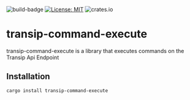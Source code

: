 ![build-badge](https://github.com/paulusminus/transipctl/actions/workflows/rust.yml/badge.svg)
[![License: MIT](https://img.shields.io/badge/License-MIT-yellow.svg)](https://opensource.org/licenses/MIT)
![crates.io](https://img.shields.io/crates/d/transip-command-execute)

# transip-command-execute

transip-command-execute is a library that executes commands on the Transip Api Endpoint


## Installation

```bash
cargo install transip-command-execute
```


